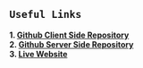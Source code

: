 ## `Useful Links`

**1. [Github Client Side Repository](https://github.com/yusuf-khan-swd/yusuf-khan-swd)** \
**2. [Github Server Side Repository](https://github.com/yusuf-khan-swd/yusuf-khan-swd-server)** \
**3. [Live Website](https://yusuf-khan-swd.web.app/)**

